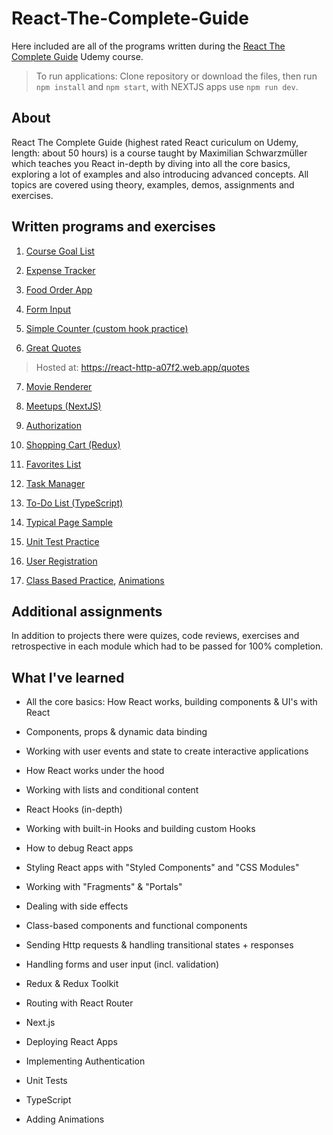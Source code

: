 # React-The-Complete-Guide

Here included are all of the programs written during the [React The Complete Guide](https://www.udemy.com/course/react-the-complete-guide-incl-redux/) Udemy course.

> To run applications: Clone repository or download the files, then run `npm install` and `npm start`, with NEXTJS apps use `npm run dev`.

## About

React The Complete Guide (highest rated React curiculum on Udemy, length: about 50 hours) is a course taught by Maximilian Schwarzmüller which teaches you React in-depth by diving into all the core basics, exploring a lot of examples and also introducing advanced concepts. All topics are covered using theory, examples, demos, assignments and exercises.

## Written programs and exercises

1. [Course Goal List](Course-Goals)

2. [Expense Tracker](Expense-Tracker)

3. [Food Order App](Food-Order-App)

4. [Form Input](Form-Input)

5. [Simple Counter (custom hook practice)](Forward-Backward-Counter)

6. [Great Quotes](Great-Quotes)

> Hosted at: https://react-http-a07f2.web.app/quotes

7. [Movie Renderer](Movie-Renderer)

8. [Meetups (NextJS)](Next-Meetups/next-meetups)

9. [Authorization](React-Auth)

10. [Shopping Cart (Redux)](Redux-Cart)

11. [Favorites List](Replace-Redux)

12. [Task Manager](Task-Manager)

13. [To-Do List (TypeScript)](Typescript-React)

14. [Typical Page Sample](Typical-Page)

15. [Unit Test Practice](Unit-Tests)

16. [User Registration](User-Registration)

17. [Class Based Practice](Class-Based-Practice), [Animations](Class-Based-Animations)

## Additional assignments

In addition to projects there were quizes, code reviews, exercises and retrospective in each module which had to be passed for 100% completion.

## What I've learned

- All the core basics: How React works, building components & UI's with React

- Components, props & dynamic data binding

- Working with user events and state to create interactive applications

- How React works under the hood

- Working with lists and conditional content

- React Hooks (in-depth)

- Working with built-in Hooks and building custom Hooks

- How to debug React apps

- Styling React apps with "Styled Components" and "CSS Modules"

- Working with "Fragments" & "Portals"

- Dealing with side effects

- Class-based components and functional components

- Sending Http requests & handling transitional states + responses

- Handling forms and user input (incl. validation)

- Redux & Redux Toolkit

- Routing with React Router

- Next.js

- Deploying React Apps

- Implementing Authentication

- Unit Tests

- TypeScript

- Adding Animations

